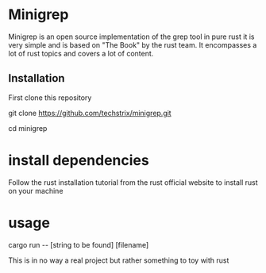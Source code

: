 # Minigrep
Minigrep is an open source implementation of the grep tool in pure rust it is very simple and is based on "The Book" by the rust team. It encompasses a lot of rust topics 
and covers a lot of content.
## Installation
First clone this repository

git clone https://github.com/techstrix/minigrep.git

cd minigrep

# install dependencies
Follow the rust installation tutorial from the rust official website to install rust on your machine


# usage
cargo run -- [string to  be found] [filename]

This is in no way a real project but rather something to toy with rust
